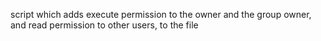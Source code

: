script which adds execute permission to the owner and the group owner, and read permission to other users, to the file
